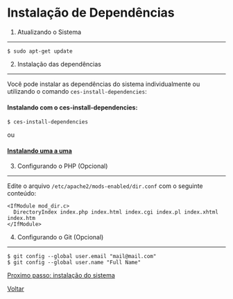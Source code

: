 Instalação de Dependências
==========================

1. Atualizando o Sistema
------------------------

```
$ sudo apt-get update
```


2. Instalação das dependências
------------------------------

Você pode instalar as dependências do sistema individualmente ou utilizando o comando `ces-install-dependencies`:

#### Instalando com o ces-install-dependencies:

```
$ ces-install-dependencies
```

ou

#### [Instalando uma a uma](dependencies-list.md)


3. Configurando o PHP (Opcional)
--------------------------------

Edite o arquivo `/etc/apache2/mods-enabled/dir.conf` com o seguinte conteúdo:

```
<IfModule mod_dir.c>
  DirectoryIndex index.php index.html index.cgi index.pl index.xhtml index.htm
</IfModule>
```


4. Configurando o Git (Opcional)
--------------------------------

```
$ git config --global user.email "mail@mail.com"
$ git config --global user.name "Full Name"
```


[Proximo passo: instalação do sistema](system.md)

[Voltar](../getting-started.md)
